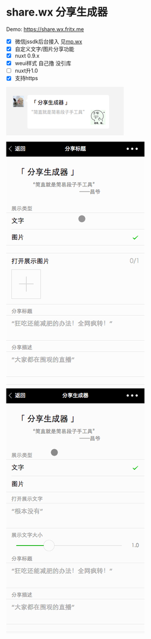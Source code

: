 # share.wx 分享生成器

Demo: https://share.wx.fritx.me

- [x] 微信jssdk后台接入 见[mp.wx](https://github.com/fritx/mp.wx)
- [x] 自定义文字/图片分享功能
- [x] nuxt 0.9.x
- [x] weui样式 自己撸 没引库
- [ ] nuxt升1.0
- [x] 支持https

<img width="316" src="sc/share.wx.0.png">

<img src="sc/share.wx.7.gif">&nbsp;&nbsp;&nbsp;<img src="sc/share.wx.8.gif">

